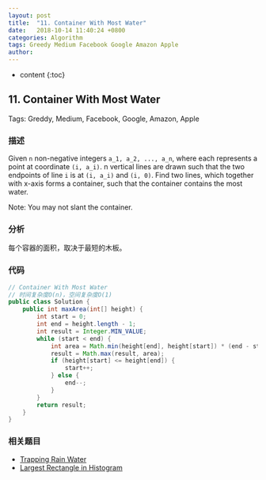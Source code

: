```yaml
---
layout: post
title:  "11. Container With Most Water"
date:   2018-10-14 11:40:24 +0800
categories: Algorithm 
tags: Greedy Medium Facebook Google Amazon Apple
author: 
---
```


* content
{:toc}

## 11. Container With Most Water

Tags: Greddy, Medium, Facebook, Google, Amazon, Apple

### 描述

Given `n` non-negative integers `a_1, a_2, ..., a_n`, where each represents a point at coordinate `(i, a_i)`. n vertical lines are drawn such that the two endpoints of line `i` is at `(i, a_i)` and `(i, 0)`. Find two lines, which together with x-axis forms a container, such that the container contains the most water.

Note: You may not slant the container.


### 分析

每个容器的面积，取决于最短的木板。


### 代码

```java
// Container With Most Water
// 时间复杂度O(n)，空间复杂度O(1)
public class Solution {
    public int maxArea(int[] height) {
        int start = 0;
        int end = height.length - 1;
        int result = Integer.MIN_VALUE;
        while (start < end) {
            int area = Math.min(height[end], height[start]) * (end - start);
            result = Math.max(result, area);
            if (height[start] <= height[end]) {
                start++;
            } else {
                end--;
            }
        }
        return result;
    }
}
```

### 相关题目

* [Trapping Rain Water](trapping-rain-water.md)
* [Largest Rectangle in Histogram](largest-rectangle-in-histogram.md)
